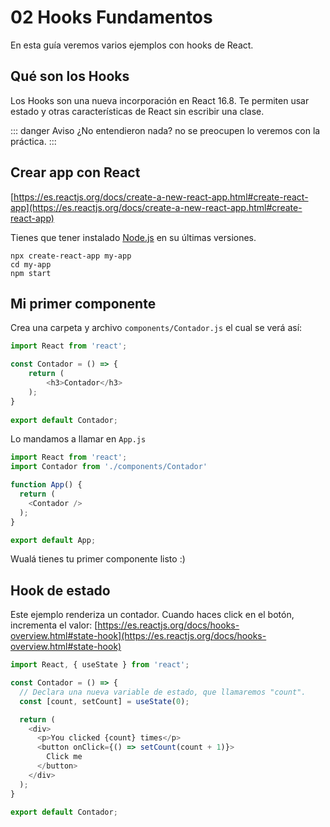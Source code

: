 # 02 Hooks Fundamentos
En esta guía veremos varios ejemplos con hooks de React.

## Qué son los Hooks
Los Hooks son una nueva incorporación en React 16.8. Te permiten usar estado y otras características de React sin escribir una clase.

::: danger Aviso
¿No entendieron nada? no se preocupen lo veremos con la práctica.
:::

## Crear app con React
[https://es.reactjs.org/docs/create-a-new-react-app.html#create-react-app](https://es.reactjs.org/docs/create-a-new-react-app.html#create-react-app)

Tienes que tener instalado [Node.js](https://nodejs.org/es/) en su últimas versiones.

```
npx create-react-app my-app
cd my-app
npm start
```

## Mi primer componente
Crea una carpeta y archivo `components/Contador.js` el cual se verá así:

```js
import React from 'react';

const Contador = () => {
    return (
        <h3>Contador</h3>
    );
}
 
export default Contador;
```

Lo mandamos a llamar en `App.js`

```js
import React from 'react';
import Contador from './components/Contador'

function App() {
  return (
    <Contador />
  );
}

export default App;
```

Wualá tienes tu primer componente listo :)

## Hook de estado
Este ejemplo renderiza un contador. Cuando haces click en el botón, incrementa el valor: [https://es.reactjs.org/docs/hooks-overview.html#state-hook](https://es.reactjs.org/docs/hooks-overview.html#state-hook)

```js
import React, { useState } from 'react';

const Contador = () => {
  // Declara una nueva variable de estado, que llamaremos "count".
  const [count, setCount] = useState(0);

  return (
    <div>
      <p>You clicked {count} times</p>
      <button onClick={() => setCount(count + 1)}>
        Click me
      </button>
    </div>
  );
}

export default Contador;
```


